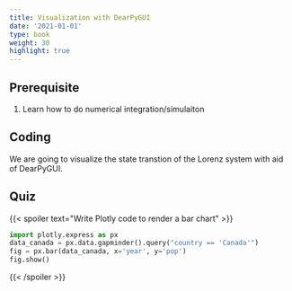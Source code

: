 ```yaml
---
title: Visualization with DearPyGUI
date: '2021-01-01'
type: book
weight: 30
highlight: true
---
```


## Prerequisite

1. Learn how to do numerical integration/simulaiton

## Coding

We are going to visualize the state transtion of the Lorenz system with aid of DearPyGUI.

<!--more-->

<!-- ## Learn
{{< youtube hSPmj7mK6ng >}}
 -->

## Quiz

{{< spoiler text="Write Plotly code to render a bar chart" >}}
```python
import plotly.express as px
data_canada = px.data.gapminder().query("country == 'Canada'")
fig = px.bar(data_canada, x='year', y='pop')
fig.show()
```
{{< /spoiler >}}
